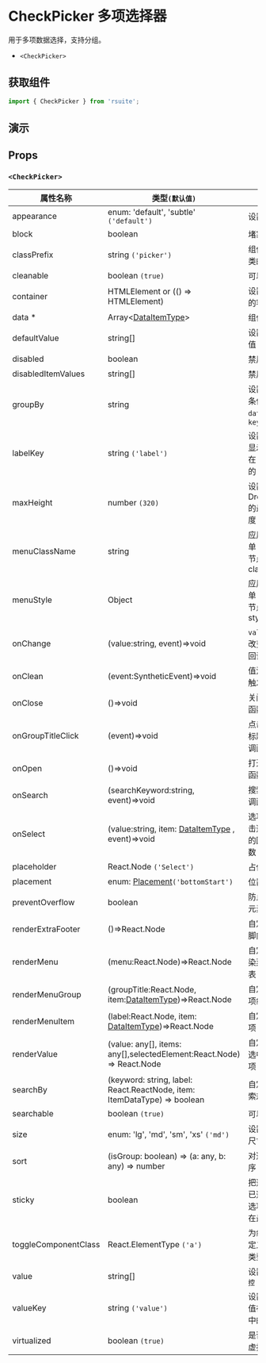 # CheckPicker 多项选择器

用于多项数据选择，支持分组。

- `<CheckPicker>`

## 获取组件

```js
import { CheckPicker } from 'rsuite';
```

## 演示

<!--{demo}-->

## Props

### `<CheckPicker>`

| 属性名称             | 类型`(默认值)`                                                           | 描述                                 |
| -------------------- | ------------------------------------------------------------------------ | ------------------------------------ |
| appearance           | enum: 'default', 'subtle' `('default')`                                  | 设置外观                             |
| block                | boolean                                                                  | 堵塞整行                             |
| classPrefix          | string `('picker')`                                                      | 组件 CSS 类的前缀                    |
| cleanable            | boolean `(true)`                                                         | 可以清除                             |
| container            | HTMLElement or (() => HTMLElement)                                       | 设置渲染的容器                       |
| data \*              | Array&lt;[DataItemType](#types)&gt;                                      | 组件数据                             |
| defaultValue         | string[]                                                                 | 设置默认值 `非受控`                  |
| disabled             | boolean                                                                  | 禁用组件                             |
| disabledItemValues   | string[]                                                                 | 禁用选项                             |
| groupBy              | string                                                                   | 设置分组条件在 `data` 中的 `key`     |
| labelKey             | string `('label')`                                                       | 设置选项显示内容在 `data` 中的 `key` |
| maxHeight            | number `(320)`                                                           | 设置 Dropdown 的最大高度             |
| menuClassName        | string                                                                   | 应用于菜单 DOM 节点的 css class      |
| menuStyle            | Object                                                                   | 应用于菜单 DOM 节点的 style          |
| onChange             | (value:string, event)=>void                                              | `value` 发生改变时的回调函数         |
| onClean              | (event:SyntheticEvent)=>void                                             | 值清理时触发回调                     |
| onClose              | ()=>void                                                                 | 关闭回调函数                         |
| onGroupTitleClick    | (event)=>void                                                            | 点击分组标题的回调函数               |
| onOpen               | ()=>void                                                                 | 打开回调函数                         |
| onSearch             | (searchKeyword:string, event)=>void                                      | 搜索的回调函数                       |
| onSelect             | (value:string, item: [DataItemType](#types) , event)=>void               | 选项被点击选择后的回调函数           |
| placeholder          | React.Node `('Select')`                                                  | 占位符                               |
| placement            | enum: [Placement](#types)`('bottomStart')`                               | 位置                                 |
| preventOverflow      | boolean                                                                  | 防止浮动元素溢出                     |
| renderExtraFooter    | ()=>React.Node                                                           | 自定义页脚内容                       |
| renderMenu           | (menu:React.Node)=>React.Node                                            | 自定义渲染菜单列表                   |
| renderMenuGroup      | (groupTitle:React.Node, item:[DataItemType](#types))=>React.Node         | 自定义选项组                         |
| renderMenuItem       | (label:React.Node, item: [DataItemType](#types))=>React.Node             | 自定义选项                           |
| renderValue          | (value: any[], items: any[],selectedElement:React.Node) => React.Node    | 自定义被选中的选项                   |
| searchBy             | (keyword: string, label: React.ReactNode, item: ItemDataType) => boolean | 自定义搜索规则                       |
| searchable           | boolean `(true)`                                                         | 可以搜索                             |
| size                 | enum: 'lg', 'md', 'sm', 'xs' `('md')`                                    | 设置组件尺寸                         |
| sort                 | (isGroup: boolean) => (a: any, b: any) => number                         | 对选项排序                           |
| sticky               | boolean                                                                  | 把选项中已选择的选项置顶在最前面     |
| toggleComponentClass | React.ElementType `('a')`                                                | 为组件自定义元素类型                 |
| value                | string[]                                                                 | 设置值 `受控`                        |
| valueKey             | string `('value')`                                                       | 设置选项值在 `data` 中的 `key`       |
| virtualized          | boolean `(true)`                                                         | 是否开启虚拟列表                     |
